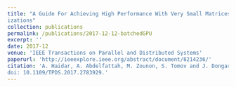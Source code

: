 ```yaml
---
title: "A Guide For Achieving High Performance With Very Small Matrices On GPU: A Case Study of Batched LU and Cholesky Factor-
izations"
collection: publications
permalink: /publications/2017-12-12-batchedGPU
excerpt: ''
date: 2017-12
venue: 'IEEE Transactions on Parallel and Distributed Systems'
paperurl: 'http://ieeexplore.ieee.org/abstract/document/8214236/'
citation: 'A. Haidar, A. Abdelfattah, M. Zounon, S. Tomov and J. Dongarra, "A Guide For Achieving High Performance With Very Small Matrices On GPU: A case Study of Batched LU and Cholesky Factorizations," in IEEE Transactions on Parallel and Distributed Systems, vol. PP, no. 99, pp. 1-1.
doi: 10.1109/TPDS.2017.2783929.'
---
```

